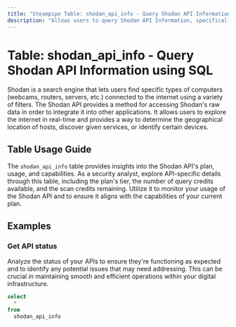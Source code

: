 ```yaml
---
title: "Steampipe Table: shodan_api_info - Query Shodan API Information using SQL"
description: "Allows users to query Shodan API Information, specifically the details regarding the API's plan, usage, and capabilities."
---
```


# Table: shodan_api_info - Query Shodan API Information using SQL

Shodan is a search engine that lets users find specific types of computers (webcams, routers, servers, etc.) connected to the internet using a variety of filters. The Shodan API provides a method for accessing Shodan's raw data in order to integrate it into other applications. It allows users to explore the internet in real-time and provides a way to determine the geographical location of hosts, discover given services, or identify certain devices.

## Table Usage Guide

The `shodan_api_info` table provides insights into the Shodan API's plan, usage, and capabilities. As a security analyst, explore API-specific details through this table, including the plan's tier, the number of query credits available, and the scan credits remaining. Utilize it to monitor your usage of the Shodan API and to ensure it aligns with the capabilities of your current plan.

## Examples

### Get API status
Analyze the status of your APIs to ensure they're functioning as expected and to identify any potential issues that may need addressing. This can be crucial in maintaining smooth and efficient operations within your digital infrastructure.

```sql
select
  *
from
  shodan_api_info
```
